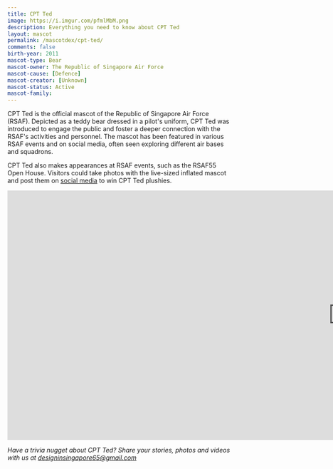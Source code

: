 ```yaml
---
title: CPT Ted
image: https://i.imgur.com/pfmlMbM.png
description: Everything you need to know about CPT Ted
layout: mascot
permalink: /mascotdex/cpt-ted/
comments: false
birth-year: 2011
mascot-type: Bear
mascot-owner: The Republic of Singapore Air Force
mascot-cause: [Defence]
mascot-creator: [Unknown]
mascot-status: Active
mascot-family: 
---
```


CPT Ted is the official mascot of the Republic of Singapore Air Force (RSAF). Depicted as a teddy bear dressed in a pilot's uniform, CPT Ted was introduced to engage the public and foster a deeper connection with the RSAF's activities and personnel. The mascot has been featured in various RSAF events and on social media, often seen exploring different air bases and squadrons. 

CPT Ted also makes appearances at RSAF events, such as the RSAF55 Open House. Visitors could take photos with the live-sized inflated mascot and post them on <a href="https://www.tiktok.com/@thersaf/video/7277537363687968007" target="_blank">social media</a> to win CPT Ted plushies.

<div class="video-responsive"><iframe width="1524" height="560" src="https://www.youtube.com/embed/H5JDea4ZnCY" title="[RSAF55 SPECIAL] Who was CPT Ted?" frameborder="0" allow="accelerometer; autoplay; clipboard-write; encrypted-media; gyroscope; picture-in-picture; web-share" referrerpolicy="strict-origin-when-cross-origin" allowfullscreen></iframe></div>

<i>Have a trivia nugget about CPT Ted? Share your stories, photos and videos with us at designinsingapore65@gmail.com</i>
